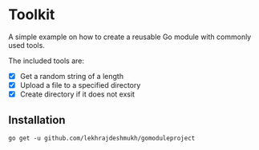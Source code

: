 # Toolkit

A simple example on how to create a reusable Go module with commonly used tools.

The included tools are:

- [X] Get a random string of a length
- [X] Upload a file to a specified directory
- [X] Create directory if it does not exsit 

## Installation

`go get -u github.com/lekhrajdeshmukh/gomoduleproject`